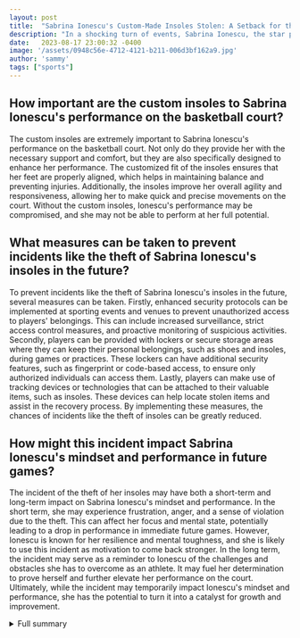 ```yaml
---
layout: post
title:  "Sabrina Ionescu's Custom-Made Insoles Stolen: A Setback for the Star Player"
description: "In a shocking turn of events, Sabrina Ionescu, the star player of the Liberty, had her custom-made insoles stolen from Michelob Ultra Arena. The theft occurred after a shootaround on the day of a game against the Las Vegas Aces, where Ionescu and her team emerged victorious to win the Commissioner's Cup championship."
date:   2023-08-17 23:00:32 -0400
image: '/assets/0948c56e-4712-4121-b211-006d3bf162a9.jpg'
author: 'sammy'
tags: ["sports"]
---
```


## How important are the custom insoles to Sabrina Ionescu's performance on the basketball court?
The custom insoles are extremely important to Sabrina Ionescu's performance on the basketball court. Not only do they provide her with the necessary support and comfort, but they are also specifically designed to enhance her performance. The customized fit of the insoles ensures that her feet are properly aligned, which helps in maintaining balance and preventing injuries. Additionally, the insoles improve her overall agility and responsiveness, allowing her to make quick and precise movements on the court. Without the custom insoles, Ionescu's performance may be compromised, and she may not be able to perform at her full potential.

## What measures can be taken to prevent incidents like the theft of Sabrina Ionescu's insoles in the future?
To prevent incidents like the theft of Sabrina Ionescu's insoles in the future, several measures can be taken. Firstly, enhanced security protocols can be implemented at sporting events and venues to prevent unauthorized access to players' belongings. This can include increased surveillance, strict access control measures, and proactive monitoring of suspicious activities. Secondly, players can be provided with lockers or secure storage areas where they can keep their personal belongings, such as shoes and insoles, during games or practices. These lockers can have additional security features, such as fingerprint or code-based access, to ensure only authorized individuals can access them. Lastly, players can make use of tracking devices or technologies that can be attached to their valuable items, such as insoles. These devices can help locate stolen items and assist in the recovery process. By implementing these measures, the chances of incidents like the theft of insoles can be greatly reduced.

## How might this incident impact Sabrina Ionescu's mindset and performance in future games?
The incident of the theft of her insoles may have both a short-term and long-term impact on Sabrina Ionescu's mindset and performance. In the short term, she may experience frustration, anger, and a sense of violation due to the theft. This can affect her focus and mental state, potentially leading to a drop in performance in immediate future games. However, Ionescu is known for her resilience and mental toughness, and she is likely to use this incident as motivation to come back stronger. In the long term, the incident may serve as a reminder to Ionescu of the challenges and obstacles she has to overcome as an athlete. It may fuel her determination to prove herself and further elevate her performance on the court. Ultimately, while the incident may temporarily impact Ionescu's mindset and performance, she has the potential to turn it into a catalyst for growth and improvement.

<details>
  <summary>Full summary</summary>
Sabrina Ionescu, known for her exceptional skills on the basketball court, took to social media to address the incident and plea for the return of her precious insoles. The stolen shoes, which had the custom-made insoles, were an integral part of her performance and provided her with the necessary support and comfort.<br><br>Upon receiving the alarming news, MGM Resorts International immediately commenced an investigation in collaboration with Metro Police. The Liberty organization has chosen not to provide any further information regarding the situation at this time.<br><br>Coach Sandy Brondello of the Liberty expressed the utmost importance of the insoles and the impact they have on Ionescu's game. She expressed hope for their recovery, as the team rallies together to support their star player during this disheartening incident.<br><br>Sabrina Ionescu, a rising star in the basketball world, has made a significant impact both on and off the court. Prior to joining the Liberty, she had an illustrious college career at the University of Oregon where she became the NCAA's all-time leader in career triple-doubles. Her impressive skills and leadership qualities have earned her numerous accolades, including the Naismith Trophy for the best player in college basketball.<br><br>While the investigation is ongoing, no potential suspects or leads have been identified. MGM Resorts International is working closely with Metro Police to gather more information and resolve the case promptly.<br><br>As the investigation unfolds, Sabrina Ionescu and the Liberty remain focused on their upcoming games. The loss of the custom insoles serves as a reminder of the challenges athletes face both on and off the court. The entire basketball community stands in solidarity with Ionescu, hoping for the swift recovery of her stolen insoles and a quick resolution to this unfortunate incident.
</details>
